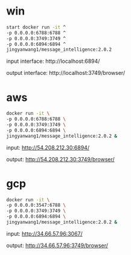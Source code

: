 # win

```bash
start docker run -it ^
-p 0.0.0.0:6788:6788 ^
-p 0.0.0.0:3749:3749 ^
-p 0.0.0.0:6894:6894 ^
jingyanwang1/message_intelligence:2.0.2
```

input interface: http://localhost:6894/

output interface: http://localhost:3749/browser/


# aws

```bash
docker run -it \
-p 0.0.0.0:6788:6788 \
-p 0.0.0.0:3749:3749 \
-p 0.0.0.0:6894:6894 \
jingyanwang1/message_intelligence:2.0.2 &
```

input: http://54.208.212.30:6894/ 

output: http://54.208.212.30:3749/browser/


# gcp

```bash
docker run -it \
-p 0.0.0.0:3547:6788 \
-p 0.0.0.0:3749:3749 \
-p 0.0.0.0:6894:6894 \
jingyanwang1/message_intelligence:2.0.2 &
```

input: http://34.66.57.96:3067/

output: http://34.66.57.96:3749/browser/
